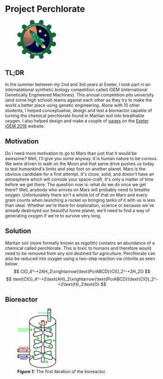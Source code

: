 # Project Perchlorate 

<p align="center">
  <figure><img src="/assets/img/igem/T--Exeter--LogoWikiSmall.png" alt="ExeteriGEM.png" width="30%"/></figure>
</p>

## TL;DR
In the summer between my 2nd and 3rd years at Exeter, I took part in an internatational synthetic biology competition called iGEM (international Genetically Engineered Machines). This annual competition pits university (and some high school) teams against each other as they try to make the world a better place using genetic engineering. Alone with 10 other students, I helped conceptualise, design and test a bioreactor capable of turning the chemical perchlorate found in Martian soil into breathable oxygen. I also helped design and make a couple of [pages](http://2018.igem.org/Team:Exeter/HP/Bioreactor) on the [Exeter iGEM 2018](http://2018.igem.org/Team:Exeter/Description) website.

## Motivation
Do I need more motivation to go to Mars than just that it would be awesome? Well, I'll give you some anyway. It is human nature to be curious. We were driven to walk on the Moon and that same drive pushes us today to test humankind's limits and step foot on another planet. Mars is the obvious candidate for a first attempt. It's close, solid, and doesn't have an atmosphere which will corrode your space-craft. It's only a matter of time before we get there. The question now is: what do we do once we get there? Well, anybody who arrives on Mars will probably need to breathe oxygen. Unfortunately there isn't a whole lot of that on Mars and every gram counts when launching a rocket so bringing tanks of it with us is less than ideal. Whether we're there for exploration, science or because we've already destroyed our beautiful home planet, we'll need to find a way of generating oxygen if we're to survive very long.

## Solution
Martian soil (more formally known as regolith) contains an abundance of a chemical called perchlorate. This is toxic to humans and therefore would need to be removed from any soil destined for agriculture. Perchlorate can also be reduced into oxygen using a two-step reaction via chlorite as seen below:
$$
ClO_4^-+2AH_2\xrightarrow{\text{PcrABCD}}ClO_2^-+2H_2O
$$
$$
\text{ClO}_4^-+2\text{AH}_2\xrightarrow{\text{PcrABCD}}\text{ClO}_2^-+2\text{H}_2\text{O}
$$

## Bioreactor

<p align="center">
  <figure><img src="assets/img/igem/T--Exeter--BioR100.png" alt="BioR100.png" width="30%"/>
  <figcaption><b>Figure 1:</b> The first iteration of the bioreactor.</figcaption></figure>
</p>
